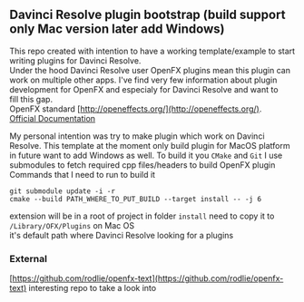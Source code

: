 ## Davinci Resolve plugin bootstrap (build support only Mac version later add Windows)
This repo created with intention to have a working template/example to start writing plugins for Davinci Resolve.  
Under the hood Davinci Resolve user OpenFX plugins mean this plugin can work on multiple other apps. 
I've find very few information about plugin development for OpenFX and especialy for Davinci Resolve and want to  
fill this gap.  
OpenFX standard [http://openeffects.org/](http://openeffects.org/).  
[Official Documentation](https://github.com/ofxa/openfx/tree/master/Documentation/sources)

My personal intention was try to make plugin which work on Davinci Resolve. 
This template at the moment only build plugin for MacOS platform in future want to add Windows as well.
To build it you `CMake` and `Git`
I use submodules to fetch required cpp files/headers to build OpenFX plugin
Commands that I need to run to build it

```shell
git submodule update -i -r
cmake --build PATH_WHERE_TO_PUT_BUILD --target install -- -j 6
```

extension will be in a root of project in folder `install` need to copy it to `/Library/OFX/Plugins` on Mac OS  
it's default path where Davinci Resolve looking for a plugins 

### External
[https://github.com/rodlie/openfx-text](https://github.com/rodlie/openfx-text) interesting repo to take a look into